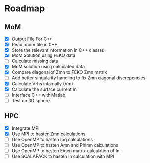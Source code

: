 # Roadmap

## MoM

- [X] Output File For C++
- [X] Read .mom file in C++
- [X] Store the relevant information in C++ classes
- [X] MoM Solution using FEKO data
- [ ] Calculate missing data
- [X] MoM solution using calculated data
- [X] Compare diagonal of Zmn to FEKO Zmn matrix
- [ ] Add better singularity handling to fix Zmn diagonal discrepencies
- [X] Calculate Vrhs internally (Vm)
- [X] Calculate the surface current In
- [ ] Interface C++ with Matlab
- [ ] Test on 3D sphere

## HPC
- [X] Integrate MPI
- [X] Use MPI to hasten Zmn calculations
- [ ] Use OpenMP to hasten Ipq calculations
- [ ] Use OpenMP to hasten Amn and Phimn calculations
- [ ] Use OpenMP to hasten Eigen matrix calculation of In
- [ ] Use SCALAPACK to hasten In calculation with MPI